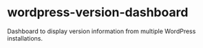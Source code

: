 # wordpress-version-dashboard
Dashboard to display version information from multiple WordPress installations.
